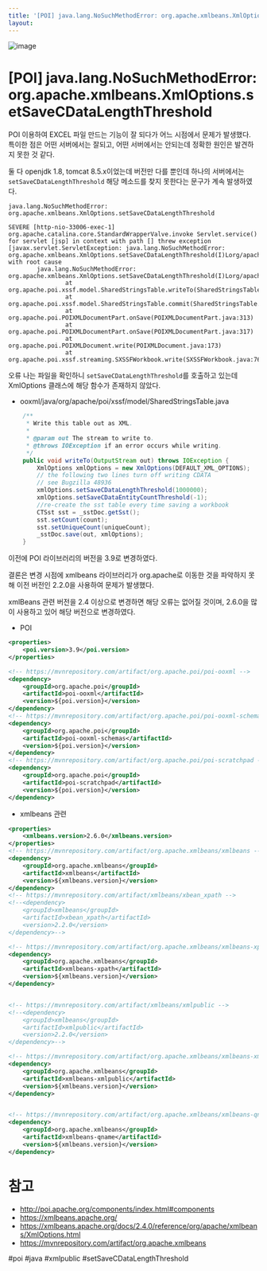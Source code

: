 ```yaml
---
title: '[POI] java.lang.NoSuchMethodError: org.apache.xmlbeans.XmlOptions.setSaveCDataLengthThreshold'
layout: 
---
```


![image](https://user-images.githubusercontent.com/1871682/98075676-23e1a580-1eb0-11eb-8021-352c485d3099.png)



# [POI] java.lang.NoSuchMethodError: org.apache.xmlbeans.XmlOptions.setSaveCDataLengthThreshold 

POI 이용하여 EXCEL 파일 만드는 기능이 잘 되다가 어느 시점에서 문제가 발생했다. 
특이한 점은 어떤 서버에서는 잘되고, 어떤 서버에서는 안되는데 정확한 원인은 발견하지 못한 것 같다.

둘 다 openjdk 1.8, tomcat 8.5.x이었는데 버전만 다를 뿐인데 하나의 서버에서는 `setSaveCDataLengthThreshold` 해당 메소드를 찾지 못한다는 문구가 계속 발생하였다.

`java.lang.NoSuchMethodError: org.apache.xmlbeans.XmlOptions.setSaveCDataLengthThreshold`

```
SEVERE [http-nio-33006-exec-1] org.apache.catalina.core.StandardWrapperValve.invoke Servlet.service() for servlet [jsp] in context with path [] threw exception [javax.servlet.ServletException: java.lang.NoSuchMethodError: org.apache.xmlbeans.XmlOptions.setSaveCDataLengthThreshold(I)Lorg/apache/xmlbeans/XmlOptions;] with root cause
        java.lang.NoSuchMethodError: org.apache.xmlbeans.XmlOptions.setSaveCDataLengthThreshold(I)Lorg/apache/xmlbeans/XmlOptions;
                at org.apache.poi.xssf.model.SharedStringsTable.writeTo(SharedStringsTable.java:210)
                at org.apache.poi.xssf.model.SharedStringsTable.commit(SharedStringsTable.java:225)
                at org.apache.poi.POIXMLDocumentPart.onSave(POIXMLDocumentPart.java:313)
                at org.apache.poi.POIXMLDocumentPart.onSave(POIXMLDocumentPart.java:317)
                at org.apache.poi.POIXMLDocument.write(POIXMLDocument.java:173)
                at org.apache.poi.xssf.streaming.SXSSFWorkbook.write(SXSSFWorkbook.java:768)
```

오류 나는 파일을 확인하니 `setSaveCDataLengthThreshold`를 호출하고 있는데 XmlOptions 클래스에 해당 함수가 존재하지 않았다.

* ooxml/java/org/apache/poi/xssf/model/SharedStringsTable.java

```java
    /**
     * Write this table out as XML.
     *
     * @param out The stream to write to.
     * @throws IOException if an error occurs while writing.
     */
    public void writeTo(OutputStream out) throws IOException {
        XmlOptions xmlOptions = new XmlOptions(DEFAULT_XML_OPTIONS);
        // the following two lines turn off writing CDATA
        // see Bugzilla 48936
        xmlOptions.setSaveCDataLengthThreshold(1000000);
        xmlOptions.setSaveCDataEntityCountThreshold(-1);
        //re-create the sst table every time saving a workbook
        CTSst sst = _sstDoc.getSst();
        sst.setCount(count);
        sst.setUniqueCount(uniqueCount);
        _sstDoc.save(out, xmlOptions);
    }
```

이전에 POI 라이브러리의 버전을 3.9로 변경하였다.

결론은 변경 시점에 xmlbeans 라이브러리가 org.apache로 이동한 것을 파악하지 못해 이전 버전인 2.2.0을 사용하여 문제가 발생했다. 

xmlBeans 관련 버전을 2.4 이상으로 변경하면 해당 오류는 없어질 것이며, 2.6.0을 많이 사용하고 있어 해당 버전으로 변경하였다.

* POI

```xml
<properties>
    <poi.version>3.9</poi.version>    
</properties>

<!-- https://mvnrepository.com/artifact/org.apache.poi/poi-ooxml -->
<dependency>
    <groupId>org.apache.poi</groupId>
    <artifactId>poi-ooxml</artifactId>
    <version>${poi.version}</version>
</dependency>
<!-- https://mvnrepository.com/artifact/org.apache.poi/poi-ooxml-schemas -->
<dependency>
    <groupId>org.apache.poi</groupId>
    <artifactId>poi-ooxml-schemas</artifactId>
    <version>${poi.version}</version>
</dependency>
<!-- https://mvnrepository.com/artifact/org.apache.poi/poi-scratchpad -->
<dependency>
    <groupId>org.apache.poi</groupId>
    <artifactId>poi-scratchpad</artifactId>
    <version>${poi.version}</version>
</dependency>
```

* xmlbeans 관련

```xml
<properties>
    <xmlbeans.version>2.6.0</xmlbeans.version>
</properties>
<!-- https://mvnrepository.com/artifact/org.apache.xmlbeans/xmlbeans -->
<dependency>
    <groupId>org.apache.xmlbeans</groupId>
    <artifactId>xmlbeans</artifactId>
    <version>${xmlbeans.version}</version>
</dependency>
<!-- https://mvnrepository.com/artifact/xmlbeans/xbean_xpath -->
<!--<dependency>
    <groupId>xmlbeans</groupId>
    <artifactId>xbean_xpath</artifactId>
    <version>2.2.0</version>
</dependency>-->

<!-- https://mvnrepository.com/artifact/org.apache.xmlbeans/xmlbeans-xpath -->
<dependency>
    <groupId>org.apache.xmlbeans</groupId>
    <artifactId>xmlbeans-xpath</artifactId>
    <version>${xmlbeans.version}</version>
</dependency>


<!-- https://mvnrepository.com/artifact/xmlbeans/xmlpublic -->
<!--<dependency>
    <groupId>xmlbeans</groupId>
    <artifactId>xmlpublic</artifactId>
    <version>2.2.0</version>
</dependency>-->

<!-- https://mvnrepository.com/artifact/org.apache.xmlbeans/xmlbeans-xmlpublic -->
<dependency>
    <groupId>org.apache.xmlbeans</groupId>
    <artifactId>xmlbeans-xmlpublic</artifactId>
    <version>${xmlbeans.version}</version>
</dependency>


<!-- https://mvnrepository.com/artifact/org.apache.xmlbeans/xmlbeans-qname -->
<dependency>
    <groupId>org.apache.xmlbeans</groupId>
    <artifactId>xmlbeans-qname</artifactId>
    <version>${xmlbeans.version}</version>
</dependency>
```
# 참고

* http://poi.apache.org/components/index.html#components
* https://xmlbeans.apache.org/
* https://xmlbeans.apache.org/docs/2.4.0/reference/org/apache/xmlbeans/XmlOptions.html
* https://mvnrepository.com/artifact/org.apache.xmlbeans

#poi #java #xmlpublic #setSaveCDataLengthThreshold